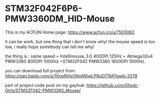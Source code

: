 # STM32F042F6P6-PMW3360DM_HID-Mouse

This is my ACFUN Home page: https://www.acfun.cn/u/7503062

it can be work, but one thing that i don't know why!
the mouse speed is too low, i really hope somebody can tell me why!

the thing is : 
same speed = Intellimouse_3.0 400DPI 125Hz = Atmega32u4 PMW3360 800DPI 1000Hz =STM32F042 PMW3360 1600DPI 1000Hz.
	
you can download full project from: https://pan.baidu.com/s/1XnpNVsO6pANIwLP8uDlTRA?pwd=3378 

part of project code post on my gayhub: https://github.com/Ghost-Girls/STM32F042-PMW3360_Mouse/
